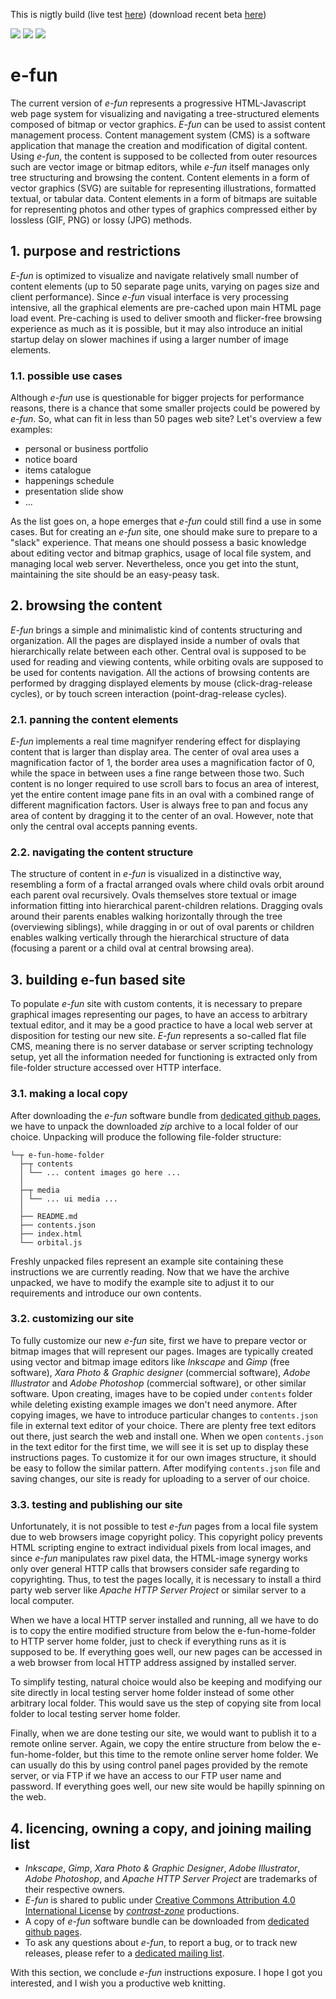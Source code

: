 This is nigtly build (live test [here](https://contrast-zone.github.io/e-fun/)) (download recent beta [here](https://github.com/contrast-zone/e-fun/releases))

![](https://contrast-zone.github.io/e-fun/media/li1.svg) ![](https://contrast-zone.github.io/e-fun/media/li2.svg) ![](https://contrast-zone.github.io/e-fun/media/li3.svg)  

# e-fun

The current version of *e-fun* represents a progressive HTML-Javascript web page system for visualizing and navigating a tree-structured elements composed of bitmap or vector graphics. *E-fun* can be used to assist content management process. Content management system (CMS) is a software application that manage the creation and modification of digital content. Using *e-fun*, the content is supposed to be collected from outer resources such are vector image or bitmap editors, while *e-fun* itself manages only tree structuring and browsing the content. Content elements in a form of vector graphics (SVG) are suitable for representing illustrations, formatted textual, or tabular data. Content elements in a form of bitmaps are suitable for representing photos and other types of graphics compressed either by lossless (GIF, PNG) or lossy (JPG) methods.

## 1. purpose and restrictions

*E-fun* is optimized to visualize and navigate relatively small number of content elements (up to 50 separate page units, varying on pages size and client performance). Since *e-fun* visual interface is very processing intensive, all the graphical elements are pre-cached upon main HTML page load event. Pre-caching is used to deliver smooth and flicker-free browsing experience as much as it is possible, but it may also introduce an initial startup delay on slower machines if using a larger number of image elements.

### 1.1. possible use cases

Although *e-fun* use is questionable for bigger projects for performance reasons, there is a chance that some smaller projects could be powered by *e-fun*. So, what can fit in less than 50 pages web site? Let's overview a few examples:

- personal or business portfolio
- notice board
- items catalogue
- happenings schedule
- presentation slide show
- ...

As the list goes on, a hope emerges that *e-fun* could still find a use in some cases. But for creating an *e-fun* site, one should make sure to prepare to a "slack" experience. That means one should possess a basic knowledge about editing vector and bitmap graphics, usage of local file system, and managing local web server. Nevertheless, once you get into the stunt, maintaining the site should be an easy-peasy task.

## 2. browsing the content

*E-fun* brings a simple and minimalistic kind of contents structuring and organization. All the pages are displayed inside a number of ovals that hierarchically relate between each other. Central oval is supposed to be used for reading and viewing contents, while orbiting ovals are supposed to be used for contents navigation. All the actions of browsing contents are performed by dragging displayed elements by mouse (click-drag-release cycles), or by touch screen interaction (point-drag-release cycles).

### 2.1. panning the content elements

*E-fun* implements a real time magnifyer rendering effect for displaying content that is larger than display area. The center of oval area uses a magnification factor of 1, the border area uses a magnification factor of 0, while the space in between uses a fine range between those two. Such content is no longer required to use scroll bars to focus an area of interest, yet the entire content image pane fits in an oval with a combined range of different magnification factors. User is always free to pan and focus any area of content by dragging it to the center of an oval. However, note that only the central oval accepts panning events. 

### 2.2. navigating the content structure

The structure of content in *e-fun* is visualized in a distinctive way, resembling a form of a fractal arranged ovals where child ovals orbit around each parent oval recursively. Ovals themselves store textual or image information fitting into hierarchical parent-children relations. Dragging ovals around their parents enables walking horizontally through the tree (overviewing siblings), while dragging in or out of oval parents or children enables walking vertically through the hierarchical structure of data (focusing a parent or a child oval at central browsing area).

## 3. building e-fun based site

To populate *e-fun* site with custom contents, it is necessary to prepare graphical images representing our pages, to have an access to arbitrary textual editor, and it may be a good practice to have a local web server at disposition for testing our new site. *E-fun* represents a so-called flat file CMS, meaning there is no server database or server scripting technology setup, yet all the information needed for functioning is extracted only from file-folder structure accessed over HTTP interface.

### 3.1. making a local copy

After downloading the *e-fun* software bundle from [dedicated github pages](https://github.com/contrast-zone/e-fun), we have to unpack the downloaded *zip* archive to a local folder of our choice. Unpacking will produce the following file-folder structure:

    └─┬ e-fun-home-folder
      ├─┬ contents
      │ └── ... content images go here ...
      │
      ├─┬ media
      │ └── ... ui media ...
      │
      ├── README.md
      ├── contents.json 
      ├── index.html
      └── orbital.js

Freshly unpacked files represent an example site containing these instructions we are currently reading. Now that we have the archive unpacked, we have to modify the example site to adjust it to our requirements and introduce our own contents.

### 3.2. customizing our site

To fully customize our new *e-fun* site, first we have to prepare vector or bitmap images that will represent our pages. Images are typically created using vector and bitmap image editors like *Inkscape* and *Gimp* (free software), *Xara Photo & Graphic designer* (commercial software), *Adobe Illustrator* and *Adobe Photoshop* (commercial software), or other similar software. Upon creating, images have to be copied under `contents` folder while deleting existing example images we don't need anymore. After copying images, we have to introduce particular changes to `contents.json` file in external text editor of your choice. There are plenty free text editors out there, just search the web and install one. When we open `contents.json` in the text editor for the first time, we will see it is set up to display these instructions pages. To customize it for our own images structure, it should be easy to follow the similar pattern. After modifying `contents.json` file and saving changes, our site is ready for uploading to a server of our choice.

### 3.3. testing and publishing our site

Unfortunately, it is not possible to test *e-fun* pages from a local file system due to web browsers image copyright policy. This copyright policy prevents HTML scripting engine to extract individual pixels from local images, and since *e-fun* manipulates raw pixel data, the HTML-image synergy works only over general HTTP calls that browsers consider safe regarding to copyrighting. Thus, to test the pages locally, it is necessary to install a third party web server like *Apache HTTP Server Project* or similar server to a local computer.

When we have a local HTTP server installed and running, all we have to do is to copy the entire modified structure from below the e-fun-home-folder to HTTP server home folder, just to check if everything runs as it is supposed to be. If everything goes well, our new pages can be accessed in a web browser from local HTTP address assigned by installed server.

To simplify testing, natural choice would also be keeping and modifying our site directly in local testing server home folder instead of some other arbitrary local folder. This would save us the step of copying site from local folder to local testing server home folder.

Finally, when we are done testing our site, we would want to publish it to a remote online server. Again, we copy the entire structure from below the e-fun-home-folder, but this time to the remote online server home folder. We can usually do this by using control panel pages provided by the remote server, or via FTP if we have an access to our FTP user name and password. If everything goes well, our new site would be hapilly spinning on the web.

## 4. licencing, owning a copy, and joining mailing list

- *Inkscape*, *Gimp*, *Xara Photo & Graphic Designer*, *Adobe Illustrator*, *Adobe Photoshop*, and *Apache HTTP Server Project* are trademarks of their respective owners.
- *E-fun* is shared to public under [Creative Commons Attribution 4.0 International License](http://creativecommons.org/licenses/by/4.0/) by [*contrast-zone*](https://github.com/contrast-zone/) productions.
- A copy of *e-fun* software bundle can be downloaded from [dedicated github pages](https://github.com/contrast-zone/e-fun/).
- To ask any questions about *e-fun*, to report a bug, or to track new releases, please refer to a [dedicated mailing list](https://groups.google.com/d/forum/czone-efun).

With this section, we conclude *e-fun* instructions exposure. I hope I got you interested, and I wish you a productive web knitting.

